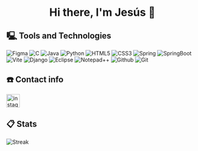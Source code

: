 <div align="center">
   <h1>Hi there, I'm Jesús 🗿 </h1>
</div>

## 🖳 Tools and Technologies

![Figma](https://img.shields.io/badge/Figma-black?style=plastic&logo=figma&logoColor=yellow)
![C](https://img.shields.io/badge/C-blue?style=plastic&logo=C)
![Java](https://img.shields.io/badge/Java-red?style=plastic&logo=OpenJDK&logoColor=black)
![Python](https://img.shields.io/badge/Python-brown?style=plastic&logo=Python&logoColor=%233776AB)
![HTML5](https://img.shields.io/badge/HTML5-E34F26?style=plastic&logo=HTML5&logoColor=white)
![CSS3](https://img.shields.io/badge/CSS3-1572B6?style=plastic&logo=Css3)
![Spring](https://img.shields.io/badge/Spring-6DB33F?style=plastic&logo=Spring&logoColor=white)
![SpringBoot](https://img.shields.io/badge/Spring_Boot-6DB33F?style=plastic&logo=Spring%20Boot&logoColor=white)
![Vite](https://img.shields.io/badge/Vite-darkgray?style=plastic&logo=Vite&logoColor=646CFF)
![Django](https://img.shields.io/badge/Django-black?style=plastic&logo=Django&logoColor=%23092E20)
![Eclipse](https://img.shields.io/badge/Eclipse-lightblue?style=plastic&logo=Eclipse%20IDE&logoColor=2C2255)
![Notepad++](https://img.shields.io/badge/Notepad%2B%2B-%2390E59A?style=plastic&logo=Notepad%2B%2B&logoColor=white)
![Github](https://img.shields.io/badge/Github-c6b5d9?style=plastic&logo=Github&logoColor=%23181717)
![Git](https://img.shields.io/badge/Git-ab644b?style=plastic&logo=Git&logoColor=%23F05032)


## ☎️ Contact info

<div align="left">
  <a href="https://www.instagram.com/pasados_g/" target="_blank">
    <img src="https://img.shields.io/badge/Instagram-white?style=flat-square&logo=Instagram&logoColor=%23E4405F" height="35" alt="instagram logo"  />
  </a>
</div>

## 📋 Stats

![Streak](https://github-readme-streak-stats.herokuapp.com/?user=Pasados-L&theme=ayu-mirage&hide_border=false)



